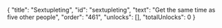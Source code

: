{
  "title": "Sextupleting",
  "id": "sextupleting",
  "text": "Get the same time as five other people",
  "order": "461",
  "unlocks": [],
  "totalUnlocks": 0
}